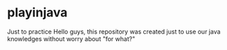 # playinjava
Just to practice
Hello guys, this repository was created just to use our java knowledges without worry about "for what?"
